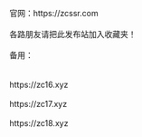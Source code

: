 <br>
官网：https://zcssr.com<br>
<br>
各路朋友请把此发布站加入收藏夹！<br>
<br>
备用：<br>
<br>
<br>
https://zc16.xyz<br>
       <br>
https://zc17.xyz<br>
       <br>
https://zc18.xyz<br>
       <br>

